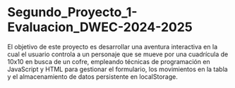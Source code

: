 # Segundo_Proyecto_1-Evaluacion_DWEC-2024-2025
El objetivo de este proyecto es desarrollar una aventura interactiva en la cual el usuario controla a un personaje que se mueve por una cuadrícula de 10x10 en busca de un cofre, empleando técnicas de programación en JavaScript y HTML para gestionar el formulario, los movimientos en la tabla y el almacenamiento de datos persistente en localStorage.
